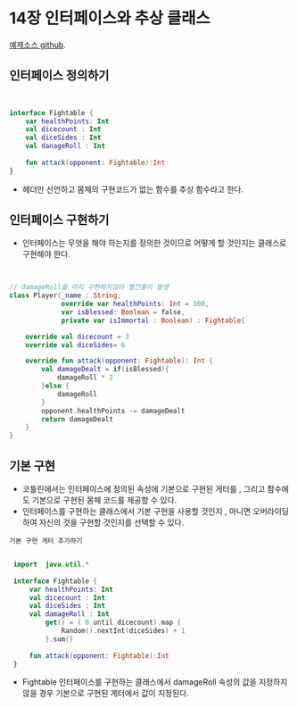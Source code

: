 # 14장 인터페이스와 추상 클래스
[예제소스 github](https://github.com/whdms705/kotlinNote/tree/master/src/ch16).


## 인터페이스 정의하기


``` kotlin

    
interface Fightable {
    var healthPoints: Int
    val dicecount : Int
    val diceSides : Int
    val danageRoll : Int
    
    fun attack(opponent: Fightable):Int
}

```


* 헤더만 선언하고 몸체의 구현코드가 없는 함수를 추상 함수라고 한다.



## 인터페이스 구현하기

* 인터페이스는 무엇을 해야 하는지를 정의한 것이므로 어떻게 할 것인지는 클래스로 구현해야 한다.



``` kotlin

    
// damageRoll을 아직 구현하지않아 빨간줄이 발생
class Player(_name : String,
             override var healthPoints: Int = 100,
             var isBlessed: Boolean = false,
             private var isImmortal : Boolean) : Fightable{

    override val dicecount = 3
    override val diceSides= 6

    override fun attack(opponent: Fightable): Int {
        val damageDealt = if(isBlessed){
            damageRoll * 2
        }else {
            damageRoll
        }
        opponent.healthPoints -= damageDealt
        return damageDealt
    }
}

```

## 기본 구현

* 코틀린에서는 인터페이스에 정의된 속성에 기본으로 구현된 게터를 , 그리고 함수에도 기본으로 구현된 몸체 코드를 제공할 수 있다.
* 인터페이스를 구현하는 클래스에서 기본 구현을 사용할 것인지 , 아니면 오버라이딩하여 자신의 것을 구현할 것인지를 선택할 수 있다.


`기본 구현 게터 추가하기`

``` kotlin

 import  java.util.*
 
 interface Fightable {
     var healthPoints: Int
     val dicecount : Int
     val diceSides : Int
     val damageRoll : Int
         get() = ( 0 until dicecount).map {
             Random().nextInt(diceSides) + 1
         }.sum()
 
     fun attack(opponent: Fightable):Int
 }

```

* Fightable 인터페이스를 구현하는 클래스에서 damageRoll 속성의  값을 지정하지 않을 경우 기본으로 구현된 게터에서 값이 지정된다.